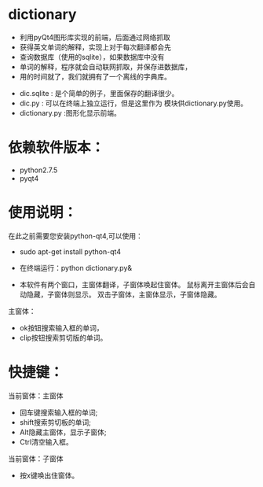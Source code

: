dictionary
==========

*    利用pyQt4图形库实现的前端，后面通过网络抓取
* 获得英文单词的解释，实现上对于每次翻译都会先
* 查询数据库（使用的sqlite），如果数据库中没有
* 单词的解释，程序就会自动联网抓取，并保存进数据库，
* 用的时间就了，我们就拥有了一个离线的字典库。

+ dic.sqlite : 是个简单的例子，里面保存的翻译很少。
+ dic.py     : 可以在终端上独立运行，但是这里作为
		模块供dictionary.py使用。
+ dictionary.py :图形化显示前端。


依赖软件版本：
=========
* python2.7.5
* pyqt4

使用说明：
=========
在此之前需要您安装python-qt4,可以使用：
* sudo apt-get install python-qt4

* 在终端运行：python dictionary.py&
* 本软件有两个窗口，主窗体翻译，子窗体唤起住窗体。
鼠标离开主窗体后会自动隐藏，子窗体则显示。
双击子窗体，主窗体显示，子窗体隐藏。

主窗体：
* ok按钮搜索输入框的单词，
* clip按钮搜索剪切版的单词。

快捷键：
=======
当前窗体：主窗体
* 回车键搜索输入框的单词;
* shift搜索剪切板的单词;
* Alt隐藏主窗体，显示子窗体;
* Ctrl清空输入框。

当前窗体：子窗体
* 按x键唤出住窗体。


